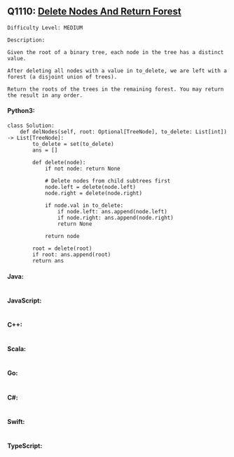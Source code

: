 ## Q1110: [Delete Nodes And Return Forest](https://leetcode.com/problems/delete-nodes-and-return-forest/)

```
Difficulty Level: MEDIUM
```

```
Description:

Given the root of a binary tree, each node in the tree has a distinct value.

After deleting all nodes with a value in to_delete, we are left with a forest (a disjoint union of trees).

Return the roots of the trees in the remaining forest. You may return the result in any order.
```

#### Python3:

```
class Solution:
    def delNodes(self, root: Optional[TreeNode], to_delete: List[int]) -> List[TreeNode]:
        to_delete = set(to_delete)
        ans = []

        def delete(node):
            if not node: return None
            
            # Delete nodes from child subtrees first
            node.left = delete(node.left)
            node.right = delete(node.right)

            if node.val in to_delete:
                if node.left: ans.append(node.left)
                if node.right: ans.append(node.right)
                return None
            
            return node

        root = delete(root)
        if root: ans.append(root)
        return ans
```

#### Java:

```

```

#### JavaScript:

```

```

#### C++:

```

```

#### Scala:

```

```

#### Go:

```

```

#### C#:

```

```

#### Swift:

```

```

#### TypeScript:

```

```